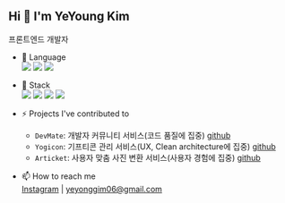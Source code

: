 ## Hi 👋 I'm YeYoung Kim

프론트엔드 개발자

- 🔭 Language <br>
  <img src="https://img.shields.io/badge/JavaScript-F7DF1E?style=flat-square&logo=javascript&logoColor=black"/>
  <img src="https://img.shields.io/badge/Typescript-3178C6?style=flat-square&logo=Typescript&logoColor=white"/>
  <img src="https://img.shields.io/badge/Python-3776AB?style=flat-square&logo=Python&logoColor=white"/>

- 🌱 Stack <br>
  <img src="https://img.shields.io/badge/Next.js-000000?style=flat-square&logo=Next.js&logoColor=white"/>
  <img src="https://img.shields.io/badge/React-61DAFB?style=flat-square&logo=React&logoColor=black"/>
  <img src="https://img.shields.io/badge/CSS3-1572B6?style=flat-square&logo=css3&logoColor=white"/>
  <img src="https://img.shields.io/badge/styled components-DB7093?style=flat-square&logo=styled-components&logoColor=white"/>

- ⚡ Projects I've contributed to <br>
  - `DevMate`: 개발자 커뮤니티 서비스(코드 품질에 집중) [github](https://github.com/FRONT-END-BOOTCAMP-PLUS-3/DevMate)
  - `Yogicon`: 기프티콘 관리 서비스(UX, Clean architecture에 집중) [github](https://github.com/FRONT-END-BOOTCAMP-PLUS-3/Yogicon)
  - `Articket`: 사용자 맞춤 사진 변환 서비스(사용자 경험에 집중) [github](https://github.com/yezzero/Articket)

- 📫 How to reach me <br>
  [Instagram](https://www.instagram.com/ye._.zero/) | yeyonggim06@gmail.com
